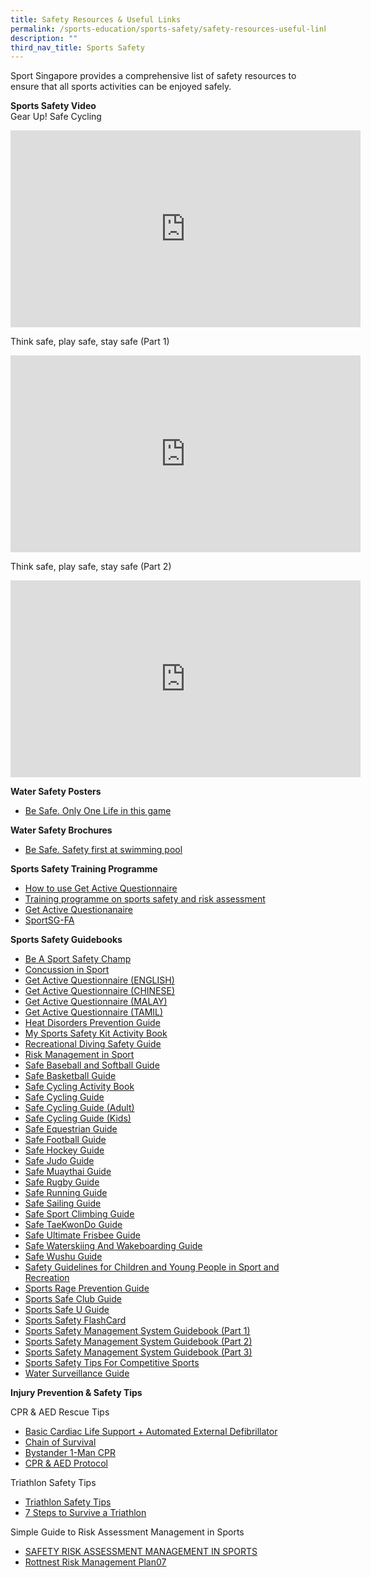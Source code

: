 ```yaml
---
title: Safety Resources & Useful Links
permalink: /sports-education/sports-safety/safety-resources-useful-links/
description: ""
third_nav_title: Sports Safety
---
```

Sport Singapore provides a comprehensive list of safety resources to ensure that all sports activities can be enjoyed safely.

**Sports Safety Video**
<br>
Gear Up! Safe Cycling
<iframe width="560" height="315" src="https://www.youtube.com/embed/TIZ3lIK2W-0" title="YouTube video player" frameborder="0" allow="accelerometer; autoplay; clipboard-write; encrypted-media; gyroscope; picture-in-picture; web-share" allowfullscreen=""></iframe>

Think safe, play safe, stay safe (Part 1)
<iframe width="560" height="315" src="https://www.youtube.com/embed/Rj2nLHw5oFw" title="YouTube video player" frameborder="0" allow="accelerometer; autoplay; clipboard-write; encrypted-media; gyroscope; picture-in-picture; web-share" allowfullscreen=""></iframe>

Think safe, play safe, stay safe (Part 2)
<iframe width="560" height="315" src="https://www.youtube.com/embed/AwJ6CQHS97c" title="YouTube video player" frameborder="0" allow="accelerometer; autoplay; clipboard-write; encrypted-media; gyroscope; picture-in-picture; web-share" allowfullscreen=""></iframe>

**Water Safety Posters**
* [Be Safe. Only One Life in this game](/files/Sport%20Education/Sport%20Safety/Resources%20&amp;%20Useful%20Links/9125A_Sport_A3x10type%20copy_21Feb19_FINAL.pdf)

**Water Safety Brochures**
* [Be Safe. Safety first at swimming pool](/files/Sport%20Education/Sport%20Safety/Resources%20&amp;%20Useful%20Links/SportSG_Be_Safe_Swimming_Brochure_FA2_HR100918.pdf)

**Sports Safety Training Programme**
* [How to use Get Active Questionnaire](https://www.udemy.com/course/how-to-use-get-active-questionnaire-by-sportsg/)
* [Training programme on sports safety and risk assessment](https://www.udemy.com/course/sports-safety-risk-management/)
* [Get Active Questionanaire](/files/Sport%20Education/Sport%20Safety/Resources%20&amp;%20Useful%20Links/11079H_594x841mm_Poster_27Apr20_5pm_FINAL.pdf)
* [SportSG-FA](/files/Sport%20Education/Sport%20Safety/Resources%20&amp;%20Useful%20Links/SportSG-FA.pdf)

**Sports Safety Guidebooks**
* [Be A Sport Safety Champ](/files/Sport%20Education/Sport%20Safety/Resources%20&amp;%20Useful%20Links/BE_A_SPORTS_SAFETY_CHAMP.pdf)
* [Concussion in Sport](/files/Sport%20Education/Sport%20Safety/Resources%20&amp;%20Useful%20Links/SSC_Concussion_Guide_2019_0810B_FINAL.pdf)
* [Get Active Questionnaire (ENGLISH)](/files/Sport%20Education/Sport%20Safety/Sports%20Safe%20U%20Guide/ENG-10688_GAQ_Flyers_20Mar19_FINAL.pdf)
* [Get Active Questionnaire (CHINESE)](/files/Sport%20Education/Sport%20Safety/Sports%20Safe%20U%20Guide/CHN-10688A_Get%20Active%20Questionaire_22Apr20_1245pm_FINAL.pdf)
* [Get Active Questionnaire (MALAY)](/files/Sport%20Education/Sport%20Safety/Sports%20Safe%20U%20Guide/MAL-10688D_Get%20Active%20Questionaire_22Apr20_105pm_FINAL.pdf)
* [Get Active Questionnaire (TAMIL)](/files/Sport%20Education/Sport%20Safety/Sports%20Safe%20U%20Guide/TML-10688C_Get%20Active%20Questionaire_8Apr20_FINAL.pdf)
* [Heat Disorders Prevention Guide](/files/Sport%20Education/Sport%20Safety/Resources%20&amp;%20Useful%20Links/Heat_Disorders_Prevention_UV_Protection_Guide.pdf)
* [My Sports Safety Kit Activity Book](/files/Sport%20Education/Sport%20Safety/Resources%20&amp;%20Useful%20Links/My_Sports_Safety_Kit_Activity_Book.pdf)
* [Recreational Diving Safety Guide](/files/Sport%20Education/Sport%20Safety/Resources%20&amp;%20Useful%20Links/Recreational_Diving_Safety_Guide.pdf)
* [Risk Management in Sport](/files/Sport%20Education/Sport%20Safety/Resources%20&amp;%20Useful%20Links/Risk_Management_In_Sport.pdf)
* [Safe Baseball and Softball Guide](/files/Sport%20Education/Sport%20Safety/Resources%20&amp;%20Useful%20Links/Safe_baseball_and_softball_Guide.pdf)
* [Safe Basketball Guide](/files/Sport%20Education/Sport%20Safety/Resources%20&amp;%20Useful%20Links/Basketball_Guide_Booklet_Final_24Sep21.pdf)
* [Safe Cycling Activity Book](/files/Sport%20Education/Sport%20Safety/Resources%20&amp;%20Useful%20Links/Safe_Cycling_Activity_Book.pdf)
* [Safe Cycling Guide](/files/Sport%20Education/Sport%20Safety/Resources%20&amp;%20Useful%20Links/Safe_cycling_Web_version_2017.pdf)
* [Safe Cycling Guide (Adult)](/files/Sport%20Education/Sport%20Safety/Resources%20&amp;%20Useful%20Links/SCF_flyers_AdultsLevel1and2.pdf)
* [Safe Cycling Guide (Kids)](/files/Sport%20Education/Sport%20Safety/Resources%20&amp;%20Useful%20Links/SCF_flyers_2016_KidsLevel1and2_21March.pdf)
* [Safe Equestrian Guide](/files/Sport%20Education/Sport%20Safety/Resources%20&amp;%20Useful%20Links/Safe_Equestrian_Guide.pdf)
* [Safe Football Guide](/files/Sport%20Education/Sport%20Safety/Resources%20&amp;%20Useful%20Links/Safe_Football_Guide.pdf)
* [Safe Hockey Guide](/files/Sport%20Education/Sport%20Safety/Resources%20&amp;%20Useful%20Links/SHF_Health_Safety_Guide_9th_Feb_2021.pdf)
* [Safe Judo Guide](/files/Sport%20Education/Sport%20Safety/Resources%20&amp;%20Useful%20Links/Safe_Judo_Guide.pdf)
* [Safe Muaythai Guide](/files/Sport%20Education/Sport%20Safety/Resources%20&amp;%20Useful%20Links/10803G_SSC_MuayThai%20Guide_19Mar20_425pm_FINAL%20copy.pdf)
* [Safe Rugby Guide](/files/Sport%20Education/Sport%20Safety/Resources%20&amp;%20Useful%20Links/Safe_Rugby_Guide.pdf)
* [Safe Running Guide](/files/Sport%20Education/Sport%20Safety/Resources%20&amp;%20Useful%20Links/Safe_Running_Guide.pdf)
* [Safe Sailing Guide](/files/Sport%20Education/Sport%20Safety/Resources%20&amp;%20Useful%20Links/Safe_Sailing_Guide.pdf)
* [Safe Sport Climbing Guide](/files/Sport%20Education/Sport%20Safety/Resources%20&amp;%20Useful%20Links/Sport_Climbing_Guide_Final_31_Mar_22.pdf)
* [Safe TaeKwonDo Guide](/files/Sport%20Education/Sport%20Safety/Resources%20&amp;%20Useful%20Links/Taekwondo_Guide.pdf)
* [Safe Ultimate Frisbee Guide](/files/Sport%20Education/Sport%20Safety/Resources%20&amp;%20Useful%20Links/Safe_Ultimate_Frisbee_Guide.pdf)
* [Safe Waterskiing And Wakeboarding Guide](/files/Sport%20Education/Sport%20Safety/Resources%20&amp;%20Useful%20Links/Safe_Waterskiing_And_Wakeboarding_Guide.pdf)
* [Safe Wushu Guide](/files/Sport%20Education/Sport%20Safety/Resources%20&amp;%20Useful%20Links/Safe_Wushu_Guide.pdf)
* [Safety Guidelines for Children and Young People in Sport and Recreation](/files/Sport%20Education/Sport%20Safety/Resources%20&amp;%20Useful%20Links/Safety_Guidelines_For_Children_Young_People.pdf) 
* [Sports Rage Prevention Guide](/files/Sport%20Education/Sport%20Safety/Resources%20&amp;%20Useful%20Links/Sports_Rage_Prevention_Guide.pdf)
* [Sports Safe Club Guide](/files/Sport%20Education/Sport%20Safety/Resources%20&amp;%20Useful%20Links/Sports_Safe_Club_Guide.pdf)
* [Sports Safe U Guide](/files/Sport%20Education/Sport%20Safety/Resources%20&amp;%20Useful%20Links/Sports_Safe_U_Guide.pdf)
* [Sports Safety FlashCard](/files/Sport%20Education/Sport%20Safety/Resources%20&amp;%20Useful%20Links/FlashCard_A5BookFA(LR)_FINAL_copy.pdf)
* [Sports Safety Management System Guidebook (Part 1)](/files/Sport%20Education/Sport%20Safety/Resources%20&amp;%20Useful%20Links/Sports_Safety_Management_P1.pdf)
* [Sports Safety Management System Guidebook (Part 2) ](/files/Sport%20Education/Sport%20Safety/Resources%20&amp;%20Useful%20Links/Sports_Safety_Management_P2.pdf)
* [Sports Safety Management System Guidebook (Part 3)](/files/Sport%20Education/Sport%20Safety/Resources%20&amp;%20Useful%20Links/Sports_Safety_Management_P3.pdf)
* [Sports Safety Tips For Competitive Sports](/files/Sport%20Education/Sport%20Safety/Resources%20&amp;%20Useful%20Links/Sports_Safety_Tips_For_Competitive_Sports.pdf)
* [Water Surveillance Guide](/files/Sport%20Education/Sport%20Safety/Resources%20&amp;%20Useful%20Links/Water_Surveillance_Guide.pdf)

**Injury Prevention &amp; Safety Tips**

CPR &amp; AED Rescue Tips

* [Basic Cardiac Life Support + Automated External Defibrillator](/files/Sport%20Education/Sport%20Safety/Resources%20&amp;%20Useful%20Links/SRFAC-BCLSAED-and-CPRMTMAED-Manual-2018.pdf)
* [Chain of Survival](/files/Sport%20Education/Sport%20Safety/Resources%20&amp;%20Useful%20Links/Chain_of_Survival.pdf)
* [Bystander 1-Man CPR](/files/Sport%20Education/Sport%20Safety/Resources%20&amp;%20Useful%20Links/1-Man_CPR_Steps.pdf)
* [CPR &amp; AED Protocol](/files/Sport%20Education/Sport%20Safety/Resources%20&amp;%20Useful%20Links/CPR_and_AED_Protocol.pdf)

Triathlon Safety Tips

* [Triathlon Safety Tips](/files/Sport%20Education/Sport%20Safety/Resources%20&amp;%20Useful%20Links/Triathlon_Safety_Tips.pdf)
* [7 Steps to Survive a Triathlon](/files/Sport%20Education/Sport%20Safety/Resources%20&amp;%20Useful%20Links/7_Steps_to_Survive_a_Triathlon.pdf)

Simple Guide to Risk Assessment Management in Sports

* [SAFETY RISK ASSESSMENT MANAGEMENT IN SPORTS](/files/Sport%20Education/Sport%20Safety/Resources%20&amp;%20Useful%20Links/SAFETY_RISK_ASSESSMENT_MANAGEMENT_IN_SPORTS.pdf)
* [Rottnest Risk Management Plan07](/files/Sport%20Education/Sport%20Safety/Resources%20&amp;%20Useful%20Links/Rottnest_Risk_Management_Plan07.pdf)